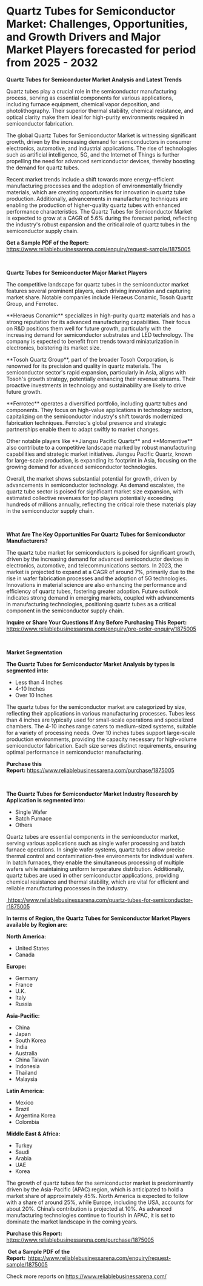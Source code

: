 <p><h1>Quartz Tubes for Semiconductor Market: Challenges, Opportunities, and Growth Drivers and Major Market Players forecasted for period from 2025 - 2032</h1></p><p><strong>Quartz Tubes for Semiconductor Market Analysis and Latest Trends</strong></p>
<p><p>Quartz tubes play a crucial role in the semiconductor manufacturing process, serving as essential components for various applications, including furnace equipment, chemical vapor deposition, and photolithography. Their superior thermal stability, chemical resistance, and optical clarity make them ideal for high-purity environments required in semiconductor fabrication.</p><p>The global Quartz Tubes for Semiconductor Market is witnessing significant growth, driven by the increasing demand for semiconductors in consumer electronics, automotive, and industrial applications. The rise of technologies such as artificial intelligence, 5G, and the Internet of Things is further propelling the need for advanced semiconductor devices, thereby boosting the demand for quartz tubes.</p><p>Recent market trends include a shift towards more energy-efficient manufacturing processes and the adoption of environmentally friendly materials, which are creating opportunities for innovation in quartz tube production. Additionally, advancements in manufacturing techniques are enabling the production of higher-quality quartz tubes with enhanced performance characteristics. The Quartz Tubes for Semiconductor Market is expected to grow at a CAGR of 5.6% during the forecast period, reflecting the industry's robust expansion and the critical role of quartz tubes in the semiconductor supply chain.</p></p>
<p><strong>Get a Sample PDF of the Report:&nbsp;</strong> <a href="https://www.reliablebusinessarena.com/enquiry/request-sample/1875005?utm_campaign=3267&utm_medium=2&utm_source=Github&utm_content=ia&utm_term=07042025&utm_id=quartz-tubes-for-semiconductor">https://www.reliablebusinessarena.com/enquiry/request-sample/1875005</a></p>
<p>&nbsp;</p>
<p><strong>Quartz Tubes for Semiconductor Major Market Players</strong></p>
<p><p>The competitive landscape for quartz tubes in the semiconductor market features several prominent players, each driving innovation and capturing market share. Notable companies include Heraeus Conamic, Tosoh Quartz Group, and Ferrotec.</p><p>**Heraeus Conamic** specializes in high-purity quartz materials and has a strong reputation for its advanced manufacturing capabilities. Their focus on R&D positions them well for future growth, particularly with the increasing demand for semiconductor substrates and LED technology. The company is expected to benefit from trends toward miniaturization in electronics, bolstering its market size.</p><p>**Tosoh Quartz Group**, part of the broader Tosoh Corporation, is renowned for its precision and quality in quartz materials. The semiconductor sector's rapid expansion, particularly in Asia, aligns with Tosoh's growth strategy, potentially enhancing their revenue streams. Their proactive investments in technology and sustainability are likely to drive future growth.</p><p>**Ferrotec** operates a diversified portfolio, including quartz tubes and components. They focus on high-value applications in technology sectors, capitalizing on the semiconductor industry's shift towards modernized fabrication techniques. Ferrotec's global presence and strategic partnerships enable them to adapt swiftly to market changes.</p><p>Other notable players like **Jiangsu Pacific Quartz** and **Momentive** also contribute to a competitive landscape marked by robust manufacturing capabilities and strategic market initiatives. Jiangsu Pacific Quartz, known for large-scale production, is expanding its footprint in Asia, focusing on the growing demand for advanced semiconductor technologies.</p><p>Overall, the market shows substantial potential for growth, driven by advancements in semiconductor technology. As demand escalates, the quartz tube sector is poised for significant market size expansion, with estimated collective revenues for top players potentially exceeding hundreds of millions annually, reflecting the critical role these materials play in the semiconductor supply chain.</p></p>
<p>&nbsp;</p>
<p><strong>What Are The Key Opportunities For Quartz Tubes for Semiconductor Manufacturers?</strong></p>
<p><p>The quartz tube market for semiconductors is poised for significant growth, driven by the increasing demand for advanced semiconductor devices in electronics, automotive, and telecommunications sectors. In 2023, the market is projected to expand at a CAGR of around 7%, primarily due to the rise in wafer fabrication processes and the adoption of 5G technologies. Innovations in material science are also enhancing the performance and efficiency of quartz tubes, fostering greater adoption. Future outlook indicates strong demand in emerging markets, coupled with advancements in manufacturing technologies, positioning quartz tubes as a critical component in the semiconductor supply chain.</p></p>
<p><strong>Inquire or Share Your Questions If Any Before Purchasing This Report:</strong> <a href="https://www.reliablebusinessarena.com/enquiry/pre-order-enquiry/1875005?utm_campaign=3267&utm_medium=2&utm_source=Github&utm_content=ia&utm_term=07042025&utm_id=quartz-tubes-for-semiconductor">https://www.reliablebusinessarena.com/enquiry/pre-order-enquiry/1875005</a></p>
<p>&nbsp;</p>
<p><strong>Market Segmentation</strong></p>
<p><strong>The Quartz Tubes for Semiconductor Market Analysis by types is segmented into:</strong></p>
<p><ul><li>Less than 4 Inches</li><li>4-10 Inches</li><li>Over 10 Inches</li></ul></p>
<p><p>The quartz tubes for the semiconductor market are categorized by size, reflecting their applications in various manufacturing processes. Tubes less than 4 inches are typically used for small-scale operations and specialized chambers. The 4-10 inches range caters to medium-sized systems, suitable for a variety of processing needs. Over 10 inches tubes support large-scale production environments, providing the capacity necessary for high-volume semiconductor fabrication. Each size serves distinct requirements, ensuring optimal performance in semiconductor manufacturing.</p></p>
<p><strong>Purchase this Report:&nbsp;</strong><a href="https://www.reliablebusinessarena.com/purchase/1875005?utm_campaign=3267&utm_medium=2&utm_source=Github&utm_content=ia&utm_term=07042025&utm_id=quartz-tubes-for-semiconductor">https://www.reliablebusinessarena.com/purchase/1875005</a></p>
<p>&nbsp;</p>
<p><strong>The Quartz Tubes for Semiconductor Market Industry Research by Application is segmented into:</strong></p>
<p><ul><li>Single Wafer</li><li>Batch Furnace</li><li>Others</li></ul></p>
<p><p>Quartz tubes are essential components in the semiconductor market, serving various applications such as single wafer processing and batch furnace operations. In single wafer systems, quartz tubes allow precise thermal control and contamination-free environments for individual wafers. In batch furnaces, they enable the simultaneous processing of multiple wafers while maintaining uniform temperature distribution. Additionally, quartz tubes are used in other semiconductor applications, providing chemical resistance and thermal stability, which are vital for efficient and reliable manufacturing processes in the industry.</p></p>
<p><a href="https://www.reliablebusinessarena.com/quartz-tubes-for-semiconductor-r1875005?utm_campaign=3267&utm_medium=2&utm_source=Github&utm_content=ia&utm_term=07042025&utm_id=quartz-tubes-for-semiconductor">&nbsp;https://www.reliablebusinessarena.com/quartz-tubes-for-semiconductor-r1875005</a></p>
<p><strong>In terms of Region, the Quartz Tubes for Semiconductor Market Players available by Region are:</strong></p>
<p>
    <p> <strong> North America: </strong>
        <ul>
            <li>United States</li>
            <li>Canada</li>
        </ul>
        </p> 
    <p> <strong> Europe: </strong>
        <ul>
            <li>Germany</li>
            <li>France</li>
            <li>U.K.</li>
            <li>Italy</li>
            <li>Russia</li>
        </ul>
        </p> 
    <p> <strong> Asia-Pacific: </strong>
        <ul>
            <li>China</li>
            <li>Japan</li>
            <li>South Korea</li>
            <li>India</li>
            <li>Australia</li>
            <li>China Taiwan</li>
            <li>Indonesia</li>
            <li>Thailand</li>
            <li>Malaysia</li>
        </ul>
        </p> 
    <p> <strong> Latin America: </strong>
        <ul>
            <li>Mexico</li>
            <li>Brazil</li>
            <li>Argentina Korea</li>
            <li>Colombia</li>
        </ul>
        </p> 
    <p> <strong> Middle East & Africa: </strong>
        <ul>
            <li>Turkey</li>
            <li>Saudi</li>
            <li>Arabia</li>
            <li>UAE</li>
            <li>Korea</li>
        </ul>
    </p>
    </p>
<p><p>The growth of quartz tubes for the semiconductor market is predominantly driven by the Asia-Pacific (APAC) region, which is anticipated to hold a market share of approximately 45%. North America is expected to follow with a share of around 25%, while Europe, including the USA, accounts for about 20%. China’s contribution is projected at 10%. As advanced manufacturing technologies continue to flourish in APAC, it is set to dominate the market landscape in the coming years.</p></p>
<p><strong>Purchase this Report: </strong><a href="https://www.reliablebusinessarena.com/purchase/1875005?utm_campaign=3267&utm_medium=2&utm_source=Github&utm_content=ia&utm_term=07042025&utm_id=quartz-tubes-for-semiconductor">https://www.reliablebusinessarena.com/purchase/1875005</a></p>
<p>&nbsp;<strong>Get a Sample PDF of the Report:&nbsp;&nbsp;</strong><a href="https://www.reliablebusinessarena.com/enquiry/request-sample/1875005?utm_campaign=3267&utm_medium=2&utm_source=Github&utm_content=ia&utm_term=07042025&utm_id=quartz-tubes-for-semiconductor">https://www.reliablebusinessarena.com/enquiry/request-sample/1875005</a></p>
<p><strong></strong></p>
<p>Check more reports on <a href="https://www.reliablebusinessarena.com/?utm_campaign=3267&utm_medium=2&utm_source=Github&utm_content=ia&utm_term=07042025&utm_id=quartz-tubes-for-semiconductor">https://www.reliablebusinessarena.com/</a></p>